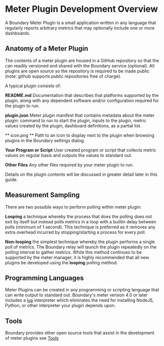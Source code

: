 # Meter Plugin Development Overview

A Boundary Meter Plugin is a small application written in any language that regularly reports arbitrary metrics that may optionally include one or more dashboards.

## Anatomy of a Meter Plugin

The contents of a meter plugin are housed in a GitHub repository so that the can readily versioned and shared with the Boundary service (optional). All plugins are open source so the repository is required to be made public (note: github supports public repositories free of charge).

A typical plugin consists of:

**README.md**
Documentation that describes that platforms supported by the plugin, along with any dependent software and/or configuration required for the plugin to run.

**plugin.json**
Meter plugin manifest that contains metadata about the meter plugin: command to run to start the plugin, inputs to the plugin, metric values created by the plugin, dashboard definitions, as a partial list.

** icon.png **
Path to an icon to display next to the plugin when browsing plugins in the Boundary settings dialog.

**Your Program or Script**
User created program or script that collects metric values on regular basis and outputs the values to standard out.

**Other Files**
Any other files required by your meter plugin to run.

Details on the plugin contents will be discussed in greater detail later in this guide.

## Measurement Sampling

There are two possible ways to perform polling within meter plugin:

__Looping__
a technique whereby the process that does the polling does not exit by itself but instead polls metrics in a loop with a builtin delay between polls (minimum of 1 second). This technique is preferred as it removes any extra overhead incurred by stopping/starting a process for every poll.

__Non-looping__
the simplest technique whereby the plugin performs a single poll of metrics. The Boundary relay will launch the plugin repeatedly on the polling interval to gather metrics. While this method continues to be supported by the meter manager, it is highly recommended that all new plugins be developed using the __looping__ polling method.

## Programming Languages

Meter Plugins can be created in any programming or scripting language that can write output to standard out. Boundary's meter version 4.0 or later includes a [lua](http://en.wikipedia.org/wiki/Lua_(programming_language)) interpreter which eliminates the need for installing NodeJS, Python, or other interpreter your plugin depends upon.

## Tools

Boundary provides other open source tools that assist in the development of meter plugins see [Tools](tools.md)

